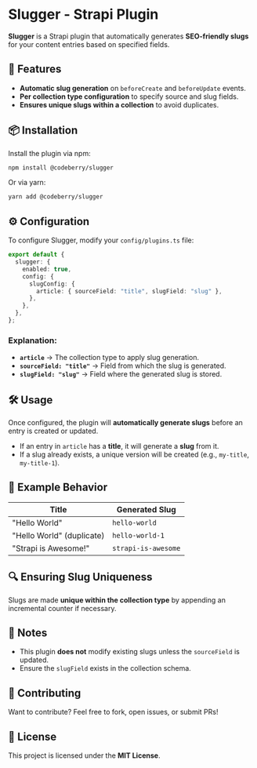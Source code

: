 # Slugger - Strapi Plugin  
**Slugger** is a Strapi plugin that automatically generates **SEO-friendly slugs** for your content entries based on specified fields.  

## 🚀 Features  
- **Automatic slug generation** on `beforeCreate` and `beforeUpdate` events.  
- **Per collection type configuration** to specify source and slug fields.  
- **Ensures unique slugs within a collection** to avoid duplicates.  

## 📦 Installation  

Install the plugin via npm:  

```sh
npm install @codeberry/slugger
```

Or via yarn:  

```sh
yarn add @codeberry/slugger
```

## ⚙️ Configuration  

To configure Slugger, modify your `config/plugins.ts` file:  

```ts
export default {
  slugger: {
    enabled: true,
    config: {
      slugConfig: {
        article: { sourceField: "title", slugField: "slug" },
      },
    },
  },
};
```

### Explanation:
- **`article`** → The collection type to apply slug generation.  
- **`sourceField: "title"`** → Field from which the slug is generated.  
- **`slugField: "slug"`** → Field where the generated slug is stored.  

## 🛠 Usage  

Once configured, the plugin will **automatically generate slugs** before an entry is created or updated.  

- If an entry in `article` has a **title**, it will generate a **slug** from it.  
- If a slug already exists, a unique version will be created (e.g., `my-title`, `my-title-1`).  

## 📌 Example Behavior  

| Title                      | Generated Slug         |
|----------------------------|------------------------|
| "Hello World"              | `hello-world`          |
| "Hello World" (duplicate)  | `hello-world-1`        |
| "Strapi is Awesome!"       | `strapi-is-awesome`    |

## 🔍 Ensuring Slug Uniqueness  

Slugs are made **unique within the collection type** by appending an incremental counter if necessary.

## 📝 Notes  
- This plugin **does not** modify existing slugs unless the `sourceField` is updated.  
- Ensure the `slugField` exists in the collection schema.  

## 🤝 Contributing  

Want to contribute? Feel free to fork, open issues, or submit PRs!  

## 📄 License  

This project is licensed under the **MIT License**.
